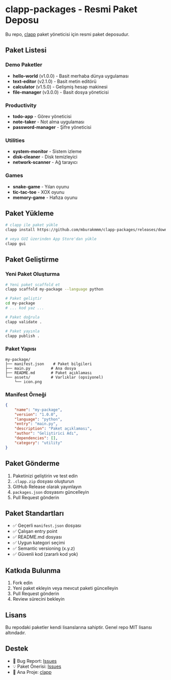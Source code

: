 # clapp-packages - Resmi Paket Deposu

Bu repo, [clapp](https://github.com/mburakmmm/clapp) paket yöneticisi için resmi paket deposudur.

## Paket Listesi

### Demo Paketler
- **hello-world** (v1.0.0) - Basit merhaba dünya uygulaması
- **text-editor** (v2.1.0) - Basit metin editörü
- **calculator** (v1.5.0) - Gelişmiş hesap makinesi
- **file-manager** (v3.0.0) - Basit dosya yöneticisi

### Productivity
- **todo-app** - Görev yöneticisi
- **note-taker** - Not alma uygulaması
- **password-manager** - Şifre yöneticisi

### Utilities
- **system-monitor** - Sistem izleme
- **disk-cleaner** - Disk temizleyici
- **network-scanner** - Ağ tarayıcı

### Games
- **snake-game** - Yılan oyunu
- **tic-tac-toe** - XOX oyunu
- **memory-game** - Hafıza oyunu

## Paket Yükleme

```bash
# clapp ile paket yükle
clapp install https://github.com/mburakmmm/clapp-packages/releases/download/v1.0.0/hello-world.clapp.zip

# veya GUI üzerinden App Store'dan yükle
clapp gui
```

## Paket Geliştirme

### Yeni Paket Oluşturma

```bash
# Yeni paket scaffold et
clapp scaffold my-package --language python

# Paket geliştir
cd my-package
# ... kod yaz ...

# Paket doğrula
clapp validate .

# Paket yayınla
clapp publish .
```

### Paket Yapısı

```
my-package/
├── manifest.json    # Paket bilgileri
├── main.py         # Ana dosya
├── README.md       # Paket açıklaması
└── assets/         # Varlıklar (opsiyonel)
    └── icon.png
```

### Manifest Örneği

```json
{
    "name": "my-package",
    "version": "1.0.0",
    "language": "python",
    "entry": "main.py",
    "description": "Paket açıklaması",
    "author": "Geliştirici Adı",
    "dependencies": [],
    "category": "utility"
}
```

## Paket Gönderme

1. Paketinizi geliştirin ve test edin
2. `.clapp.zip` dosyası oluşturun
3. GitHub Release olarak yayınlayın
4. `packages.json` dosyasını güncelleyin
5. Pull Request gönderin

## Paket Standartları

- ✅ Geçerli `manifest.json` dosyası
- ✅ Çalışan entry point
- ✅ README.md dosyası
- ✅ Uygun kategori seçimi
- ✅ Semantic versioning (x.y.z)
- ✅ Güvenli kod (zararlı kod yok)

## Katkıda Bulunma

1. Fork edin
2. Yeni paket ekleyin veya mevcut paketi güncelleyin
3. Pull Request gönderin
4. Review sürecini bekleyin

## Lisans

Bu repodaki paketler kendi lisanslarına sahiptir. Genel repo MIT lisansı altındadır.

## Destek

- 🐛 Bug Report: [Issues](https://github.com/mburakmmm/clapp-packages/issues)
- 💡 Paket Önerisi: [Issues](https://github.com/mburakmmm/clapp-packages/issues)
- 📖 Ana Proje: [clapp](https://github.com/mburakmmm/clapp) 